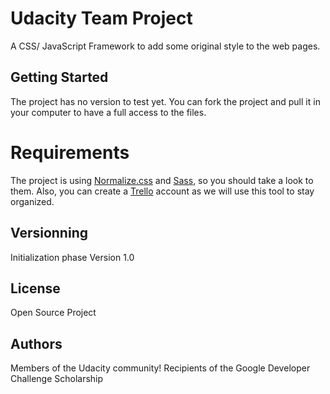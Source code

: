 # Udacity Team Project
A CSS/ JavaScript Framework to add some original style to the web pages.


## Getting Started
The project has no version to test yet. You can fork the project and pull it in your computer to have a full access to the files.

# Requirements
The project is using <a href="https://necolas.github.io/normalize.css/">Normalize.css</a> and <a href="http://sass-lang.com/">Sass</a>, so you should take a look to them.
Also, you can create a <a href="https://trello.com/">Trello</a> account as we will use this tool to stay organized.

## Versionning 
Initialization phase
Version 1.0

## License
Open Source Project

## Authors
Members of the Udacity community!
Recipients of the Google Developer Challenge Scholarship
